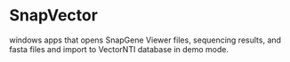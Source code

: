 # SnapVector
windows apps that opens SnapGene Viewer files, sequencing results, and fasta files and import to VectorNTI database in demo mode.
